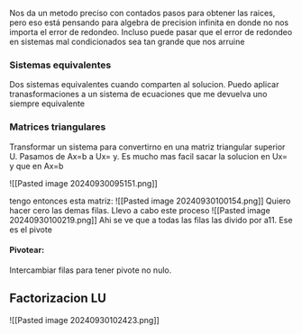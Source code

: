  Nos da un metodo preciso con contados pasos para obtener las raices, pero eso está pensando para algebra de precision infinita en donde no nos importa el error de redondeo. Incluso puede pasar que el error de redondeo en sistemas mal condicionados sea tan grande que nos arruine 

### Sistemas equivalentes
Dos sistemas equivalentes cuando comparten al solucion. Puedo aplicar tranasformaciones a un sistema de ecuaciones que me devuelva uno siempre equivalente 

### Matrices triangulares
Transformar un sistema para convertirno en una matriz triangular superior U. 
Pasamos de Ax=b a Ux= y. Es mucho mas facil sacar la solucion en Ux= y que en Ax=b

![[Pasted image 20240930095151.png]]

tengo entonces esta matriz:
![[Pasted image 20240930100154.png]]
Quiero hacer cero las demas filas. Llevo a cabo este proceso
![[Pasted image 20240930100219.png]]
Ahi se ve que a todas las filas las divido por a11. Ese es el pivote

#### Pivotear: 
Intercambiar filas para tener pivote no nulo. 


## Factorizacion LU
![[Pasted image 20240930102423.png]]